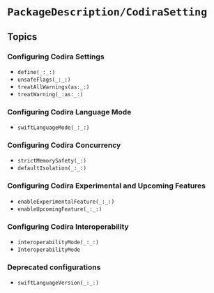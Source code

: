 # ``PackageDescription/CodiraSetting``

## Topics

### Configuring Codira Settings

- ``define(_:_:)``
- ``unsafeFlags(_:_:)``
- ``treatAllWarnings(as:_:)``
- ``treatWarning(_:as:_:)``

### Configuring Codira Language Mode

- ``swiftLanguageMode(_:_:)``

### Configuring Codira Concurrency

- ``strictMemorySafety(_:)``
- ``defaultIsolation(_:_:)``

### Configuring Codira Experimental and Upcoming Features

- ``enableExperimentalFeature(_:_:)``
- ``enableUpcomingFeature(_:_:)``

### Configuring Codira Interoperability

- ``interoperabilityMode(_:_:)``
- ``InteroperabilityMode``

### Deprecated configurations

- ``swiftLanguageVersion(_:_:)``
